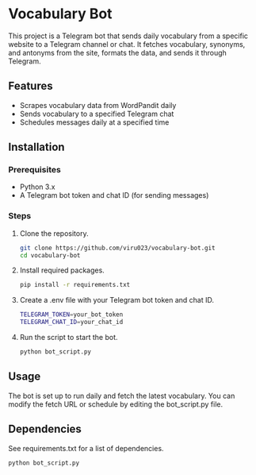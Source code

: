# Vocabulary Bot

This project is a Telegram bot that sends daily vocabulary from a specific website to a Telegram channel or chat. It fetches vocabulary, synonyms, and antonyms from the site, formats the data, and sends it through Telegram.

## Features

- Scrapes vocabulary data from WordPandit daily
- Sends vocabulary to a specified Telegram chat
- Schedules messages daily at a specified time

## Installation

### Prerequisites

- Python 3.x
- A Telegram bot token and chat ID (for sending messages)

### Steps

1. Clone the repository.

   ```bash
   git clone https://github.com/viru023/vocabulary-bot.git
   cd vocabulary-bot
   ```

2. Install required packages.

    ```bash
    pip install -r requirements.txt
    ```

3. Create a .env file with your Telegram bot token and chat ID.

    ```bash
    TELEGRAM_TOKEN=your_bot_token
    TELEGRAM_CHAT_ID=your_chat_id
    ````

4. Run the script to start the bot.

    ```bash
    python bot_script.py
    ```

## Usage

The bot is set up to run daily and fetch the latest vocabulary. You can modify the fetch URL or schedule by editing the bot_script.py file.

## Dependencies

See requirements.txt for a list of dependencies.

```bash
python bot_script.py
```
